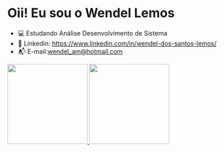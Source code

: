 # Oii! Eu sou o Wendel Lemos

- 💻 Estudando Análise Desenvolvimento de Sistema
- 💼 Linkedin: https://www.linkedin.com/in/wendel-dos-santos-lemos/
- 📬 E-mail:wendel_am@hotmail.com

<div>
  <a href="https://github.com/Wendel-Lemos">
  <img height="180em" src="https://github-readme-stats.vercel.app/api?username=Wendel-Lemos&show_icons=true&theme=dark&include_all_commits=true&count_private=true"/>
  <img height="180em" src="https://github-readme-stats.vercel.app/api/top-langs/?username=Wendel-Lemos&layout=compact&langs_count=7&theme=dark"/>
</div>


<!---
Wendel-Lemos/Wendel-Lemos is a ✨ special ✨ repository because its `README.md` (this file) appears on your GitHub profile.
You can click the Preview link to take a look at your changes.
--->
